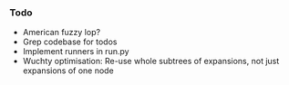 ### Todo
- American fuzzy lop?
- Grep codebase for todos
- Implement runners in run.py
- Wuchty optimisation: Re-use whole subtrees of expansions, not just expansions of one node
